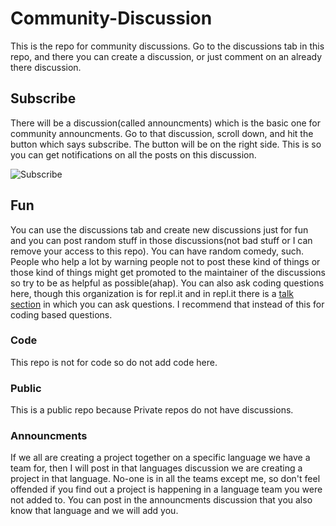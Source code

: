 # Community-Discussion
This is the repo for community discussions. Go to the discussions tab in this repo, and there you can create a discussion, or just comment on an already there discussion.

## Subscribe
There will be a discussion(called announcments) which is the basic one for community announcments. Go to that discussion, scroll down, and hit the button which says subscribe. The button will be on the right side. This is so you can get notifications on all the posts on this discussion.

![Subscribe](https://user-images.githubusercontent.com/59022059/103904546-69e30180-50cb-11eb-891e-0d6a63ab678a.png)


## Fun
You can use the discussions tab and create new discussions just for fun and you can post random stuff in those discussions(not bad stuff or I can remove your access to this repo). You can have random comedy, such. People who help a lot by warning people not to post these kind of things or those kind of things might get promoted to the maintainer of the discussions so try to be as helpful as possible(ahap). You can also ask coding questions here, though this organization is for repl.it and in repl.it there is a [talk section](https://repl.it/talk/all) in which you can ask questions. I recommend that instead of this for coding based questions.

### Code
This repo is not for code so do not add code here.

### Public
This is a public repo because Private repos do not have discussions.

### Announcments
If we all are creating a project together on a specific language we have a team for, then I will post in that languages discussion we are creating a project in that language. No-one is in all the teams except me, so don't feel offended if you find out a project is happening in a language team you were not added to. You can post in the announcments discussion that you also know that language and we will add you.
